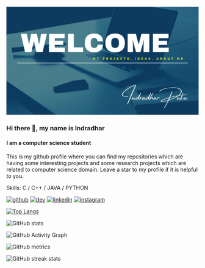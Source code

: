 ![](https://github.com/indradhar/indradhar/blob/main/INDRADHAR.png)


### Hi there 👋, my name is Indradhar
#### I am a computer science student

This is my github profile where you can find my repositories which are having some interesting projects and some research projects which are related to computer science domain. 
Leave a star to my profile if it is helpful to you.

Skills: C / C++ / JAVA / PYTHON 


[<img src='https://cdn.jsdelivr.net/npm/simple-icons@3.0.1/icons/github.svg' alt='github' height='40'>](https://github.com/indradhar)  [<img src='https://cdn.jsdelivr.net/npm/simple-icons@3.0.1/icons/dev-dot-to.svg' alt='dev' height='40'>](https://dev.to/indradhar)  [<img src='https://cdn.jsdelivr.net/npm/simple-icons@3.0.1/icons/linkedin.svg' alt='linkedin' height='40'>](https://www.linkedin.com/in/indradhar-paka-4a1165175/)  [<img src='https://cdn.jsdelivr.net/npm/simple-icons@3.0.1/icons/instagram.svg' alt='instagram' height='40'>](https://www.instagram.com/indradhar?igshid=1kub6v58weg10/)  


[![Top Langs](https://github-readme-stats.vercel.app/api/top-langs/?username=indradhar)](https://github.com/anuraghazra/github-readme-stats)

![GitHub stats](https://github-readme-stats.vercel.app/api?username=indradhar&show_icons=true)  

![GitHub Activity Graph](https://activity-graph.herokuapp.com/graph?username=indradhar)  

![GitHub metrics](https://metrics.lecoq.io/indradhar)  

![GitHub streak stats](https://github-readme-streak-stats.herokuapp.com/?user=indradhar)  

